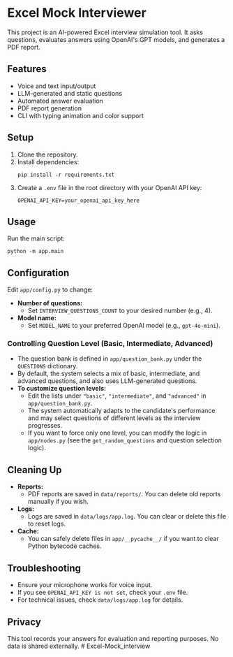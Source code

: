 # Excel Mock Interviewer

This project is an AI-powered Excel interview simulation tool. It asks questions, evaluates answers using OpenAI's GPT models, and generates a PDF report.

## Features
- Voice and text input/output
- LLM-generated and static questions
- Automated answer evaluation
- PDF report generation
- CLI with typing animation and color support

## Setup
1. Clone the repository.
2. Install dependencies:
   ```
   pip install -r requirements.txt
   ```
3. Create a `.env` file in the root directory with your OpenAI API key:
   ```
   OPENAI_API_KEY=your_openai_api_key_here
   ```

## Usage
Run the main script:
```
python -m app.main
```

## Configuration
Edit `app/config.py` to change:
- **Number of questions:**
  - Set `INTERVIEW_QUESTIONS_COUNT` to your desired number (e.g., 4).
- **Model name:**
  - Set `MODEL_NAME` to your preferred OpenAI model (e.g., `gpt-4o-mini`).

### Controlling Question Level (Basic, Intermediate, Advanced)
- The question bank is defined in `app/question_bank.py` under the `QUESTIONS` dictionary.
- By default, the system selects a mix of basic, intermediate, and advanced questions, and also uses LLM-generated questions.
- **To customize question levels:**
  - Edit the lists under `"basic"`, `"intermediate"`, and `"advanced"` in `app/question_bank.py`.
  - The system automatically adapts to the candidate's performance and may select questions of different levels as the interview progresses.
  - If you want to force only one level, you can modify the logic in `app/nodes.py` (see the `get_random_questions` and question selection logic).

## Cleaning Up
- **Reports:**
  - PDF reports are saved in `data/reports/`. You can delete old reports manually if you wish.
- **Logs:**
  - Logs are saved in `data/logs/app.log`. You can clear or delete this file to reset logs.
- **Cache:**
  - You can safely delete files in `app/__pycache__/` if you want to clear Python bytecode caches.

## Troubleshooting
- Ensure your microphone works for voice input.
- If you see `OPENAI_API_KEY is not set`, check your `.env` file.
- For technical issues, check `data/logs/app.log` for details.

## Privacy
This tool records your answers for evaluation and reporting purposes. No data is shared externally. #   E x c e l - M o c k _ i n t e r v i e w  
 